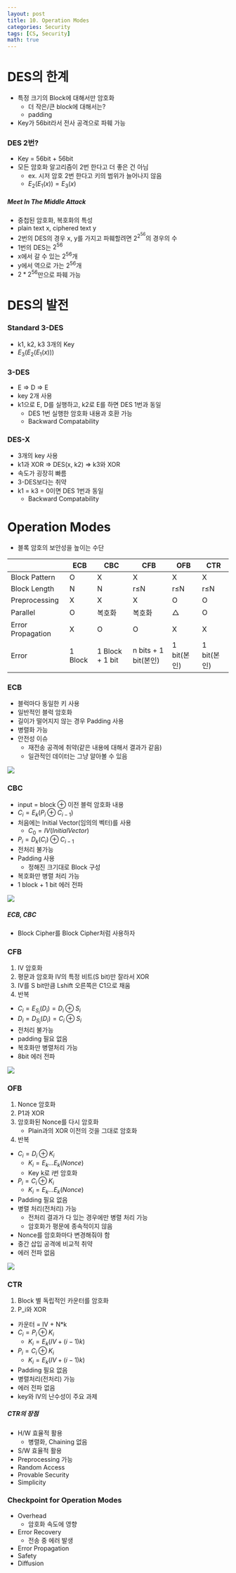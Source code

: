 ```yaml
---
layout: post
title: 10. Operation Modes
categories: Security
tags: [CS, Security]
math: true
---
```


# DES의 한계

- 특정 크기의 Block에 대해서만 암호화
  - 더 작은/큰 block에 대해서는?
  - padding
- Key가 56bit라서 전사 공격으로 파훼 가능

### DES 2번?

- Key = 56bit + 56bit
- 모든 암호화 알고리즘이 2번 한다고 더 좋은 건 아님
  - ex. 시저 암호 2번 한다고 키의 범위가 늘어나지 않음
  - $E_2(E_1(x)) = E_3(x)$

##### Meet In The Middle Attack

- 중첩된 암호화, 복호화의 특성
- plain text x, ciphered text y
- 2번의 DES의 경우 x, y를 가지고 파훼할려면 $2^{2^56}$의 경우의 수
- 1번의 DES는 $2^{56}$
- x에서 갈 수 있는 $2^{56}$개
- y에서 역으로 가는 $2^{56}$개
- $2*2^{56}$만으로 파훼 가능

# DES의 발전

### Standard 3-DES

- k1, k2, k3 3개의 Key
- $E_3(E_2(E_1(x)))$

### 3-DES

- E => D => E
- key 2개 사용
- k1으로 E, D를 실행하고, k2로 E를 하면 DES 1번과 동일
  - DES 1번 실행한 암호화 내용과 호환 가능
  - Backward Compatability

### DES-X

- 3개의 key 사용
- k1과 XOR => DES(x, k2) => k3와 XOR
- 속도가 굉장히 빠름
- 3-DES보다는 취약
- k1 = k3 = 0이면 DES 1번과 동일
  - Backward Compatability

# Operation Modes

- 블록 암호의 보안성을 높이는 수단

|                   | ECB     | CBC             | CFB                  | OFB         | CTR         |
| ----------------- | ------- | --------------- | -------------------- | ----------- | ----------- |
| Block Pattern     | O       | X               | X                    | X           | X           |
| Block Length      | N       | N               | r≤N                  | r≤N         | r≤N         |
| Preprocessing     | X       | X               | X                    | O           | O           |
| Parallel          | O       | 복호화          | 복호화               | △           | O           |
| Error Propagation | X       | O               | O                    | X           | X           |
| Error             | 1 Block | 1 Block + 1 bit | n bits + 1 bit(본인) | 1 bit(본인) | 1 bit(본인) |

### ECB

- 블럭마다 동일한 키 사용
- 일반적인 블럭 암호화
- 길이가 떨어지지 않는 경우 Padding 사용
- 병렬화 가능
- 안전성 이슈
  - 재전송 공격에 취약(같은 내용에 대해서 결과가 같음)
  - 일관적인 데이터는 그냥 알아볼 수 있음

<img src="https://github.com/L-Hyun/L-Hyun.github.io/blob/main/assets/Security/ECB.png?raw=true" />

### CBC

- input = block ⊕ 이전 블럭 암호화 내용
- $C_i = E_k(P_i ⊕ C_{i - 1})$
- 처음에는 Initial Vector(임의의 벡터)를 사용
  - $C_0 = IV(Initial Vector)$
- $P_i = D_k(C_i) ⊕ C_{i - 1}$
- 전처리 불가능
- Padding 사용
  - 정해진 크기대로 Block 구성
- 복호화만 병렬 처리 가능
- 1 block + 1 bit 에러 전파

<img src="https://github.com/L-Hyun/L-Hyun.github.io/blob/main/assets/Security/CBC.png?raw=true" />

##### ECB, CBC

- Block Cipher를 Block Cipher처럼 사용하자

### CFB

1. IV 암호화
2. 평문과 암호화 IV의 특정 비트(S bit)만 잘라서 XOR
3. IV를 S bit만큼 Lshift 오른쪽은 C1으로 채움
4. 반복

- $C_i = E_{S_i}(D_i) = D_i⊕S_i$
- $D_i = D_{S_i}(D_i) = C_i⊕S_i$
- 전처리 불가능
- padding 필요 없음
- 복호화만 병렬처리 가능
- 8bit 에러 전파

<img src="https://github.com/L-Hyun/L-Hyun.github.io/blob/main/assets/Security/CFB.png?raw=true" />

### OFB

1. Nonce 암호화
2. P1과 XOR
3. 암호화된 Nonce를 다시 암호화
   - Plain과의 XOR 이전의 것을 그대로 암호화
4. 반복

- $C_i =  D_i⊕K_i$
  - $K_i = E_k...E_k(Nonce)$
  - Key k로 i번 암호화
- $P_i = C_i⊕K_i$
  - $K_i = E_k...E_k(Nonce)$
- Padding 필요 없음
- 병렬 처리(전처리) 가능
  - 전처리 결과가 다 있는 경우에만 병렬 처리 가능
  - 암호화가 평문에 종속적이지 않음
- Nonce를 암호화마다 변경해줘야 함
- 중간 삽입 공격에 비교적 취약
- 에러 전파 없음

<img src="https://github.com/L-Hyun/L-Hyun.github.io/blob/main/assets/Security/OFB.png?raw=true" />

### CTR

1. Block 별 독립적인 카운터를 암호화
2. P_i와 XOR

- 카운터 = IV + N\*k
- $C_i = P_i⊕K_i$
  - $K_i = E_k(IV + (i - 1)k)$
- $P_i = C_i⊕K_i$
  - $K_i = E_k(IV + (i - 1)k)$
- Padding 필요 없음
- 병렬처리(전처리) 가능
- 에러 전파 없음
- key와 IV의 난수성이 주요 과제

##### CTR의 장점

- H/W 효율적 활용
  - 병렬화, Chaining 없음
- S/W 효율적 활용
- Preprocessing 가능
- Random Access
- Provable Security
- Simplicity

### Checkpoint for Operation Modes

- Overhead
  - 암호화 속도에 영향
- Error Recovery
  - 전송 중 에러 발생
- Error Propagation
- Safety
- Diffusion
